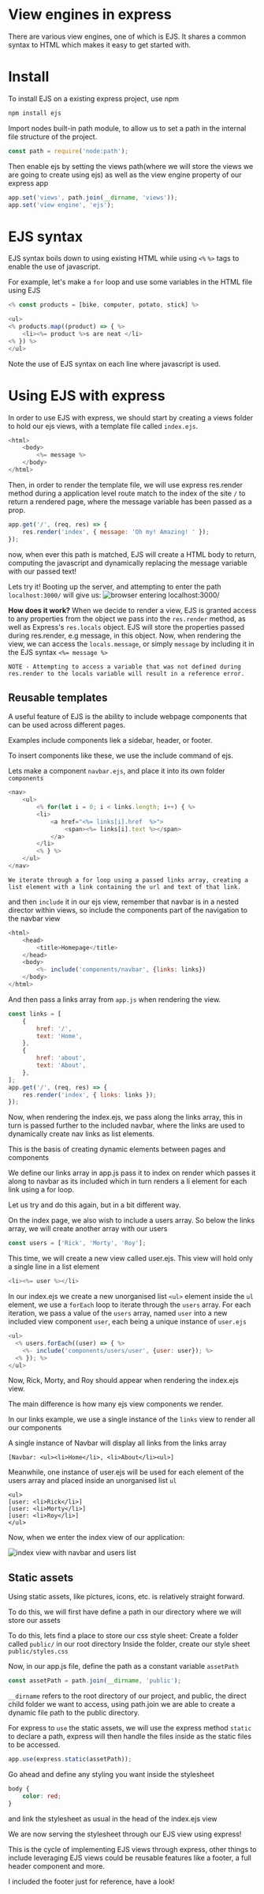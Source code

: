 # View engines in express

There are various view engines, one of which is EJS. It shares a common syntax to HTML which makes it easy to get started with.

# Install

To install EJS on a existing express project, use npm

```bash
npm install ejs
```

Import nodes built-in path module, to allow us to set a path in the internal file structure of the project.

```javascript
const path = require('node:path');
```

Then enable ejs by setting the views path(where we will store the views we are going to create using ejs) as well as the view engine property of our express app

```javascript
app.set('views', path.join(__dirname, 'views'));
app.set('view engine', 'ejs');
```

# EJS syntax

EJS syntax boils down to using existing HTML while using `<%` `%>` tags to enable the use of javascript.

For example, let's make a `for` loop and use some variables in the HTML file using EJS

```javascript
<% const products = [bike, computer, potato, stick] %>

<ul>
<% products.map((product) => { %>
    <li><%= product %>s are neat </li>
<% }) %>
</ul>
```

Note the use of EJS syntax on each line where javascript is used.

# Using EJS with express

In order to use EJS with express, we should start by creating a views folder to hold our ejs views, with a template file called `index.ejs`.

```javascript
<html>
    <body>
        <%= message %>
    </body>
</html>

```

Then, in order to render the template file, we will use express res.render method during a application level route match to the index of the site `/` to return a rendered page, where the message variable has been passed as a prop.

```javascript
app.get('/', (req, res) => {
    res.render('index', { message: 'Oh my! Amazing! ' });
});
```

now, when ever this path is matched, EJS will create a HTML body to return, computing the javascript and dynamically replacing the message variable with our passed text!

Lets try it! Booting up the server, and attempting to enter the path `localhost:3000/` will give us:
![browser entering localhost:3000/](./public/Screenshot_20240802_152621.png)

**How does it work?**
When we decide to render a view, EJS is granted access to any properties from the object we pass into the `res.render` method, as well as Express's `res.locals` object. EJS will store the properties passed during res.render, e.g message, in this object.
Now, when rendering the view, we can access the `locals.message`, or simply `message` by including it in the EJS syntax `<%= message %>`

    NOTE - Attempting to access a variable that was not defined during res.render to the locals variable will result in a reference error.

## Reusable templates

A useful feature of EJS is the ability to include webpage components that can be used across different pages.

Examples include components liek a sidebar, header, or footer.

To insert components like these, we use the include command of ejs.

Lets make a component `navbar.ejs`, and place it into its own folder `components`

```javascript
<nav>
    <ul>
        <% for(let i = 0; i < links.length; i++) { %>
        <li>
            <a href="<%= links[i].href  %>">
                <span><%= links[i].text %></span>
            </a>
        </li>
        <% } %>
    </ul>
</nav>

```

    We iterate through a for loop using a passed links array, creating a list element with a link containing the url and text of that link.

and then `include` it in our ejs view, remember that navbar is in a nested director within views, so include the components part of the navigation to the navbar view

```javascript
<html>
    <head>
        <title>Homepage</title>
    </head>
    <body>
        <%- include('components/navbar', {links: links})
    </body>
</html>

```

And then pass a links array from `app.js` when rendering the view.

```javascript
const links = [
    {
        href: '/',
        text: 'Home',
    },
    {
        href: 'about',
        text: 'About',
    },
];
app.get('/', (req, res) => {
    res.render('index', { links: links });
});
```

Now, when rendering the index.ejs, we pass along the links array, this in turn is passed further to the included navbar, where the links are used to dynamically create nav links as list elements.

This is the basis of creating dynamic elements between pages and components

We define our links array in app.js
pass it to index on render
which passes it along to navbar as its included
which in turn renders a li element for each link using a for loop.

Let us try and do this again, but in a bit different way.

On the index page, we also wish to include a users array.
So below the links array, we will create another array with our users

```javascript
const users = ['Rick', 'Morty', 'Roy'];
```

This time, we will create a new view called user.ejs.
This view will hold only a single line in a list element

```javascript
<li><%= user %></li>
```

In our index.ejs we create a new unorganised list `<ul>` element
inside the `ul` element, we use a `forEach` loop to iterate through the `users` array.
For each iteration, we pass a value of the `users` array, named `user` into a new included view component `user`, each being a unique instance of `user.ejs`

```javascript
<ul>
  <% users.forEach((user) => { %>
    <%- include('components/users/user', {user: user}); %>
  <% }); %>
</ul>
```

Now, Rick, Morty, and Roy should appear when rendering the index.ejs view.

The main difference is how many ejs view components we render.

In our links example, we use a single instance of the `links` view to render all our components

A single instance of Navbar will display all links from the links array

```
[Navbar: <ul><li>Home</li>, <li>About</li><ul>]
```

Meanwhile, one instance of user.ejs will be used for each element of the users array and placed inside an unorganised list `ul`

```
<ul>
[user: <li>Rick</li>]
[user: <li>Morty</li>]
[user: <li>Roy</li>]
</ul>
```

Now, when we enter the index view of our application:

![index view with navbar and users list](./public/Screenshot_20240805_143104.png)

## Static assets

Using static assets, like pictures, icons, etc. is relatively straight forward.

To do this, we will first have define a path in our directory where we will store our assets

To do this, lets find a place to store our css style sheet:
Create a folder called `public/` in our root directory
Inside the folder, create our style sheet `public/styles.css`

Now, in our app.js file, define the path as a constant variable `assetPath`

```javascript
const assetPath = path.join(__dirname, 'public');
```

`__dirname` refers to the root directory of our project, and public, the direct child folder we want to access, using path.join we are able to create a dynamic file path to the public directory.

For express to `use` the static assets, we will use the express method `static` to declare a path, express will then handle the files inside as the static files to be accessed.

```javascript
app.use(express.static(assetPath));
```

Go ahead and define any styling you want inside the stylesheet

```css
body {
    color: red;
}
```

and link the stylesheet as usual in the head of the index.ejs view

We are now serving the stylesheet through our EJS view using express!

This is the cycle of implementing EJS views through express, other things to include leveraging EJS views could be reusable features like a footer, a full header component and more.

I included the footer just for reference, have a look!
